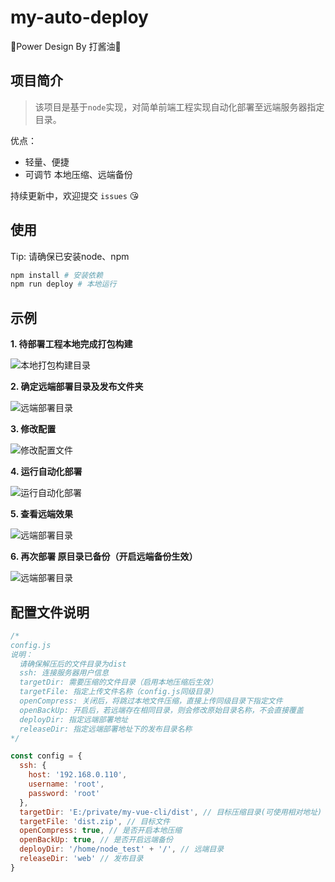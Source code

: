 # my-auto-deploy
🎉Power Design By 打酱油🎉
## 项目简介

> 该项目是基于`node`实现，对简单前端工程实现自动化部署至远端服务器指定目录。

优点：
  - 轻量、便捷
  - 可调节 本地压缩、远端备份

持续更新中，欢迎提交 `issues` 😘

## 使用

Tip: 请确保已安装node、npm
```bash
npm install # 安装依赖
npm run deploy # 本地运行
```

## 示例
**1. 待部署工程本地完成打包构建**

![本地打包构建目录](https://upload-images.jianshu.io/upload_images/16708123-33f19b914e73c3bc.png?imageMogr2/auto-orient/strip%7CimageView2/2/w/1240)

**2. 确定远端部署目录及发布文件夹**

![远端部署目录](https://upload-images.jianshu.io/upload_images/16708123-ab32ab9c74fa0097.png?imageMogr2/auto-orient/strip%7CimageView2/2/w/1240)

**3. 修改配置**

![修改配置文件](https://upload-images.jianshu.io/upload_images/16708123-73fe8869df97dca9.png?imageMogr2/auto-orient/strip%7CimageView2/2/w/1240)

**4. 运行自动化部署**

![运行自动化部署](https://upload-images.jianshu.io/upload_images/16708123-aaeafc13e272119b.png?imageMogr2/auto-orient/strip%7CimageView2/2/w/1240)

**5. 查看远端效果**

![远端部署目录](https://upload-images.jianshu.io/upload_images/16708123-0142fbe7b8ef9bc6.png?imageMogr2/auto-orient/strip%7CimageView2/2/w/1240)

**6. 再次部署 原目录已备份（开启远端备份生效）**

![远端部署目录](https://upload-images.jianshu.io/upload_images/16708123-ad5f1c9f130abf74.png?imageMogr2/auto-orient/strip%7CimageView2/2/w/1240)

## 配置文件说明
```js
/*
config.js
说明：
  请确保解压后的文件目录为dist
  ssh: 连接服务器用户信息
  targetDir: 需要压缩的文件目录（启用本地压缩后生效）
  targetFile: 指定上传文件名称（config.js同级目录）
  openCompress: 关闭后，将跳过本地文件压缩，直接上传同级目录下指定文件
  openBackUp: 开启后，若远端存在相同目录，则会修改原始目录名称，不会直接覆盖
  deployDir: 指定远端部署地址
  releaseDir: 指定远端部署地址下的发布目录名称
*/

const config = {
  ssh: {
    host: '192.168.0.110',
    username: 'root',
    password: 'root'
  },
  targetDir: 'E:/private/my-vue-cli/dist', // 目标压缩目录(可使用相对地址)
  targetFile: 'dist.zip', // 目标文件
  openCompress: true, // 是否开启本地压缩
  openBackUp: true, // 是否开启远端备份
  deployDir: '/home/node_test' + '/', // 远端目录
  releaseDir: 'web' // 发布目录
}
```
